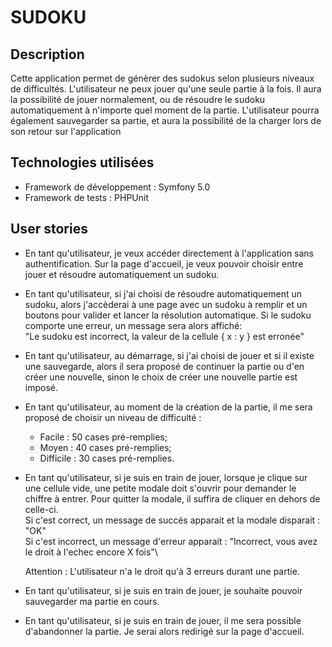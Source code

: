 

# SUDOKU


## Description


Cette application permet de génèrer des sudokus selon plusieurs niveaux de difficultés.
L'utilisateur ne peux jouer qu'une seule partie à la fois. 
Il aura la possibilité de jouer normalement, ou de résoudre le sudoku automatiquement à n'importe quel moment de la partie.
L'utilisateur pourra également sauvegarder sa partie, et aura la possibilité de la charger lors de son retour sur l'application


## Technologies utilisées

- Framework de développement : Symfony 5.0
- Framework  de tests : PHPUnit


## User stories


- En tant qu'utilisateur, je veux accéder directement à l'application sans authentification. 
  Sur la page d'accueil, je veux pouvoir choisir entre jouer et résoudre automatiquement un sudoku.
  
  
- En tant qu'utilisateur, si j'ai choisi de résoudre automatiquement un sudoku, alors j'accèderai à une page avec un
  sudoku à remplir et un boutons pour valider et lancer la résolution automatique. Si le sudoku comporte une erreur,
  un message sera alors affiché:\
  "Le sudoku est incorrect, la valeur de la cellule { x : y } est erronée"
  
  
- En tant qu'utilisateur, au démarrage, si j'ai choisi de jouer et si il existe une sauvegarde, alors il sera proposé de 
  continuer la partie ou d'en créer une nouvelle, sinon le choix de créer une nouvelle partie est imposé.
  
  
- En tant qu'utilisateur, au moment de la création de la partie, il me sera proposé de choisir un niveau de difficulté :
    - Facile : 50 cases pré-remplies;
    - Moyen : 40 cases pré-remplies;
    - Difficile : 30 cases pré-remplies.
    
    
- En tant qu'utilisateur, si je suis en train de jouer, lorsque je clique sur une cellule vide, une petite modale doit s'ouvrir pour 
  demander le chiffre à entrer. Pour quitter la modale, il suffira de cliquer en dehors de celle-ci.\
  Si c'est correct, un message de succés apparait et la modale disparait : "OK"\
  Si c'est incorrect, un message d'erreur apparait : "Incorrect, vous avez le droit à l'echec encore X fois"\
  
  Attention : L'utilisateur n'a le droit qu'à 3 erreurs durant une partie.


- En tant qu'utilisateur, si je suis en train de jouer, je souhaite pouvoir sauvegarder ma partie en cours.


- En tant qu'utilisateur, si je suis en train de jouer, il me sera possible d'abandonner la partie. Je serai alors redirigé sur la page d'accueil.












